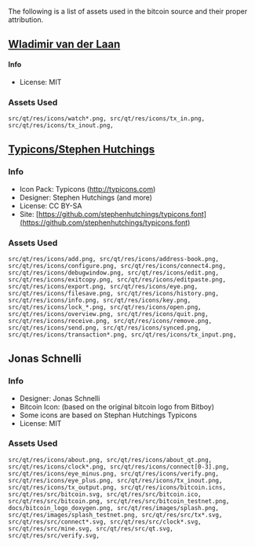 The following is a list of assets used in the bitcoin source and their proper attribution.

[Wladimir van der Laan](https://github.com/laanwj)
-----------------------
#### Info
* License: MIT

### Assets Used
	src/qt/res/icons/watch*.png, src/qt/res/icons/tx_in.png,
    src/qt/res/icons/tx_inout.png,

[Typicons/Stephen Hutchings](http://typicons.com)
-----------------------

### Info
* Icon Pack: Typicons (http://typicons.com)
* Designer: Stephen Hutchings (and more)
* License: CC BY-SA
* Site: [https://github.com/stephenhutchings/typicons.font](https://github.com/stephenhutchings/typicons.font)

### Assets Used
	src/qt/res/icons/add.png, src/qt/res/icons/address-book.png,
	src/qt/res/icons/configure.png, src/qt/res/icons/connect4.png,
    src/qt/res/icons/debugwindow.png, src/qt/res/icons/edit.png,
    src/qt/res/icons/exitcopy.png, src/qt/res/icons/editpaste.png,
    src/qt/res/icons/export.png, src/qt/res/icons/eye.png,
    src/qt/res/icons/filesave.png, src/qt/res/icons/history.png,
    src/qt/res/icons/info.png, src/qt/res/icons/key.png,
    src/qt/res/icons/lock_*.png, src/qt/res/icons/open.png,
    src/qt/res/icons/overview.png, src/qt/res/icons/quit.png,
    src/qt/res/icons/receive.png, src/qt/res/icons/remove.png,
    src/qt/res/icons/send.png, src/qt/res/icons/synced.png,
    src/qt/res/icons/transaction*.png, src/qt/res/icons/tx_input.png,

Jonas Schnelli
-----------------------

### Info
* Designer: Jonas Schnelli
* Bitcoin Icon: (based on the original bitcoin logo from Bitboy)
* Some icons are based on Stephan Hutchings Typicons
* License: MIT

### Assets Used
    src/qt/res/icons/about.png, src/qt/res/icons/about_qt.png,
    src/qt/res/icons/clock*.png, src/qt/res/icons/connect[0-3].png,
    src/qt/res/icons/eye_minus.png, src/qt/res/icons/verify.png,
    src/qt/res/icons/eye_plus.png, src/qt/res/icons/tx_inout.png,
    src/qt/res/icons/tx_output.png, src/qt/res/icons/bitcoin.icns,
    src/qt/res/src/bitcoin.svg, src/qt/res/src/bitcoin.ico,
    src/qt/res/src/bitcoin.png, src/qt/res/src/bitcoin_testnet.png,
    docs/bitcoin_logo_doxygen.png, src/qt/res/images/splash.png,
    src/qt/res/images/splash_testnet.png, src/qt/res/src/tx*.svg,
    src/qt/res/src/connect*.svg, src/qt/res/src/clock*.svg,
    src/qt/res/src/mine.svg, src/qt/res/src/qt.svg,
    src/qt/res/src/verify.svg,
